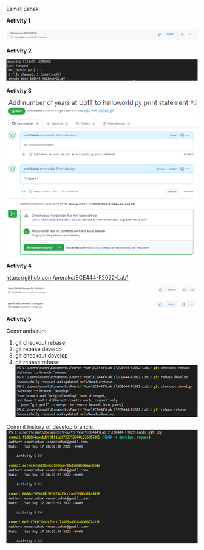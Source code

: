 Esmat Sahak

**Activity 1**

![alt text](https://github.com/esmatsahak/ECE444-F2022-Lab1/blob/main/images/Activity1.PNG)

**Activity 2**

![alt text](https://github.com/esmatsahak/ECE444-F2022-Lab1/blob/main/images/Activity2.PNG)

**Activity 3**

![alt text](https://github.com/esmatsahak/ECE444-F2022-Lab1/blob/main/images/Activity3.PNG)

**Activity 4**

https://github.com/prerakc/ECE444-F2022-Lab1

![alt text](https://github.com/esmatsahak/ECE444-F2022-Lab1/blob/main/images/Activity4_1.PNG)

![alt text](https://github.com/esmatsahak/ECE444-F2022-Lab1/blob/main/images/Activity4_2.PNG)

**Activity 5**

Commands run: 
1) git checkout rebase 
2) git rebase develop
3) git checkout develop
4) git rebase rebase
![alt text](https://github.com/esmatsahak/ECE444-F2022-Lab1/blob/main/images/Activity5_1.PNG)

Commit history of develop branch:
![alt text](https://github.com/esmatsahak/ECE444-F2022-Lab1/blob/main/images/Activity5_2.PNG)